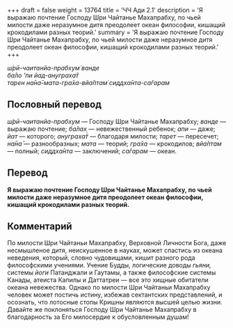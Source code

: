 +++
draft = false
weight = 13764
title = 'ЧЧ Ади 2.1'
description = 'Я выражаю почтение Господу Шри Чайтанье Махапрабху, по чьей милости даже неразумное дитя преодолеет океан философии, кишащий крокодилами разных теорий.'
summary = 'Я выражаю почтение Господу Шри Чайтанье Махапрабху, по чьей милости даже неразумное дитя преодолеет океан философии, кишащий крокодилами разных теорий.'
+++

_ш́рӣ-чаитанйа-прабхум̇ ванде  
ба̄ло ’пи йад-ануграха̄т  
тарен на̄на̄-мата-гра̄ха-вйа̄птам̇ сиддха̄нта-са̄гарам_

## Пословный перевод

_ш́рӣ_\-_чаитанйа_\-_прабхум_ — Господу Шри Чайтанье Махапрабху; _ванде_ — выражаю почтение; _ба̄лах̣_ — невежественный ребенок; _апи_ — даже; _йат_ — которого; _ануграха̄т_ — благодаря милости; _тарет_ — пересечет; _на̄на̄_ — разнообразных; _мата_ — теорий; _гра̄ха_ — крокодилов; _вйа̄птам_ — полный; _сиддха̄нта_ — заключений; _са̄гарам_ — океан.

## Перевод

**Я выражаю почтение Господу Шри Чайтанье Махапрабху, по чьей милости даже неразумное дитя преодолеет океан философии, кишащий крокодилами разных теорий.**

## Комментарий

По милости Шри Чайтаньи Махапрабху, Верховной Личности Бога, даже несмышленое дитя, неискушенное в науках, может спастись из океана неведения, который, словно чудовищами, кишит разного рода философскими учениями. Учение Будды, логические доводы _гьяни,_ системы _йоги_ Патанджали и Гаутамы, а также философские системы Канады, атеиста Капилы и Даттатреи — все это хищные обитатели океана невежества. Однако по милости Шри Чайтаньи Махапрабху человек может постичь истину, избежав сектантских представлений, и осознать, что лотосные стопы Кришны являются высшей целью жизни. Давайте же поклоняться Господу Шри Чайтанье Махапрабху в благодарность за Его милосердие к обусловленным душам!
